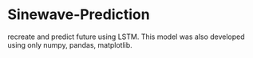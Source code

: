 # Sinewave-Prediction
recreate and predict future using LSTM. This model was also developed using only numpy, pandas, matplotlib.
